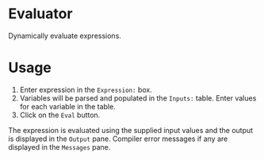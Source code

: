 # Evaluator
Dynamically evaluate expressions. 

# Usage

1. Enter expression in the `Expression:` box.
2. Variables will be parsed and populated in the `Inputs:` table. Enter values for each variable in the table.
3. Click on the `Eval` button.

The expression is evaluated using the supplied input values and the output is displayed in the `Output` pane.
Compiler error messages if any are displayed in the `Messages` pane.

